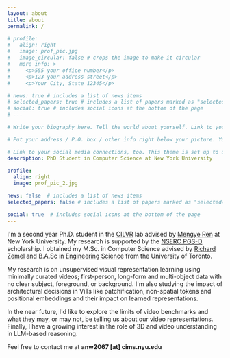 ```yaml
---
layout: about
title: about
permalink: /

# profile:
#   align: right
#   image: prof_pic.jpg
#   image_circular: false # crops the image to make it circular
#   more_info: >
#     <p>555 your office number</p>
#     <p>123 your address street</p>
#     <p>Your City, State 12345</p>

# news: true # includes a list of news items
# selected_papers: true # includes a list of papers marked as "selected={true}"
# social: true # includes social icons at the bottom of the page
# ---

# Write your biography here. Tell the world about yourself. Link to your favorite [subreddit](http://reddit.com). You can put a picture in, too. The code is already in, just name your picture `prof_pic.jpg` and put it in the `img/` folder.

# Put your address / P.O. box / other info right below your picture. You can also disable any of these elements by editing `profile` property of the YAML header of your `_pages/about.md`. Edit `_bibliography/papers.bib` and Jekyll will render your [publications page](/al-folio/publications/) automatically.

# Link to your social media connections, too. This theme is set up to use [Font Awesome icons](https://fontawesome.com/) and [Academicons](https://jpswalsh.github.io/academicons/), like the ones below. Add your Facebook, Twitter, LinkedIn, Google Scholar, or just disable all of them.
description: PhD Student in Computer Science at New York University

profile:
  align: right
  image: prof_pic_2.jpg

news: false  # includes a list of news items
selected_papers: false # includes a list of papers marked as "selected={true}"

social: true  # includes social icons at the bottom of the page
---
```


I'm a second year Ph.D. student in the [CILVR](https://wp.nyu.edu/cilvr/) lab advised by [Mengye Ren](https://mengyeren.com/) at New York University. My research is supported by the [NSERC PGS-D](https://www.nserc-crsng.gc.ca/Students-Etudiants/PG-CS/BellandPostgrad-BelletSuperieures_eng.asp) scholarship. I obtained my M.Sc. in Computer Science advised by [Richard Zemel](https://www.cs.columbia.edu/~zemel/) and B.A.Sc in [Engineering Science](https://engsci.utoronto.ca/) from the University of Toronto.

My research is on unsupervised visual representation learning using minimally curated videos; first-person, long-form and multi-object data with no clear subject, foreground, or background. I'm also studying the impact of architectural decisions in ViTs like patchification, non-spatial tokens and positional embeddings and their impact on learned representations.

In the near future, I'd like to explore the limits of video benchmarks and what they may, or may not, be telling us about our video representations. Finally, I have a growing interest in the role of 3D and video understanding in LLM-based reasoning.

Feel free to contact me at **anw2067 [at] cims.nyu.edu**



